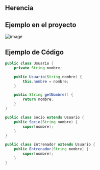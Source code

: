 ## Herencia

## Ejemplo en el proyecto
![image](https://github.com/user-attachments/assets/56abbe4f-217d-47a3-99a7-a7cc59ad0920)

## Ejemplo de Código

```java
public class Usuario {
    private String nombre;

    public Usuario(String nombre) {
        this.nombre = nombre;
    }

    public String getNombre() {
        return nombre;
    }
}

public class Socio extends Usuario {
    public Socio(String nombre) {
        super(nombre);
    }
}

public class Entrenador extends Usuario {
    public Entrenador(String nombre) {
        super(nombre);
    }
}
```
